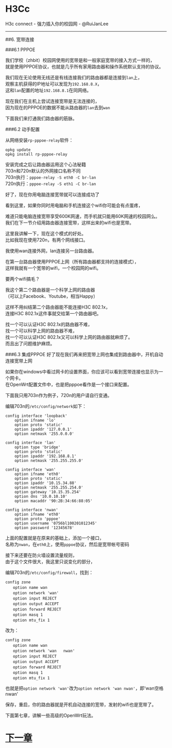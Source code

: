 H3Cc
=====

H3c connect  - 强力插入你的校园网 - @RuiJanLee

-----

##6. 宽带连接


###6.1 PPPOE

我们学校（zhbit）校园网使用的宽带是和一般家庭宽带的接入方式一样的，  
就是使用PPPOE协议，也就是几乎所有家用路由器和操作系统默认支持的协议。

我们现在无论使用无线还是有线连接我们的路由器都是连接到`lan`上，  
观察主机获得的IP地址可以发现为`192.168.8.X`，  
这和`lan`配置的地址`192.168.8.1`在同网络。

现在我们在主机上尝试连接宽带是无法连接的，  
因为现在的PPPOE的数据不能从路由器的`lan`去到`wan`  

下面我们来打通我们路由器的筋脉。  

###6.2 动手配置

从网络安装`rp-pppoe-relay`软件：

```
opkg update
opkg install rp-pppoe-relay
```

安装完成之后让路由器运用这个心法秘籍  
703n和720n默认的外网接口名称不同  
703n执行：`pppoe-relay -S eth0 -C br-lan`  
720n执行：`pppoe-relay -S eth1 -C br-lan`

好了，现在你用电脑连接宽带就可以连接成功了  

看到这里，如果你同时用电脑和手机连接这个wifi你可能会有点蛋疼，  

难道只能电脑连接宽带享受600K网速，而手机就只能用60K网速的校园网么。  
我们在下一节介绍用路由器连接宽带，这样出来的wifi也是宽带。 

这里我讲解一下，现在这个模式的好处。  
比如我现在使用720n，有两个网线接口。  

我使用wan连接外网，lan连接另一台路由器。 

在第一台路由器使用PPPOE上网（所有路由器都支持的连接模式），  
这样我就有一个宽带的wifi，一个校园网的wifi。  

要两个wifi搞毛？  

我这个第二个路由器是一个科学上网的路由器  
（可以上Facebook、Youtube，相当Happy）  

这样不用纠结第二个路由器能不能连接H3C 802.1x，  
连接H3C 802.1x这件事就交给第一个路由器吧。 

找一个可以认证H3C 802.1x的路由器不难，  
找一个可以科学上网的路由器不难，  
找一个可以认证H3C 802.1x又可以科学上网的路由器就麻烦了。  
而且出了问题维护麻烦。  

###6.3 集成PPPOE
好了现在我们再来把宽带上网也集成到路由器中，开机自动连接宽带上网  

如果你在windows中看过网卡的设置界面，你应该可以看到宽带连接也显示为一个网卡。  
在OpenWrt配置文件中，也是把pppoe看作是一个接口来配置。  

下面我只用703n作为例子，720n的用户请自行变通。  

编辑703n的`/etc/config/network`如下：  
```
config interface 'loopback'
	option ifname 'lo'
	option proto 'static'
	option ipaddr '127.0.0.1'
	option netmask '255.0.0.0'

config interface 'lan'
	option type 'bridge'
	option proto 'static'
	option ipaddr '192.168.8.1'
	option netmask '255.255.255.0'

config interface 'wan'
	option ifname 'eth0'
	option proto 'static'
	option ipaddr '10.15.34.88'
	option netmask '255.255.254.0'
	option gateway '10.15.35.254'
	option dns '10.0.10.10'
	option macaddr '90:2B:34:66:88:05'

config interface 'nwan'
	option ifname 'eth0'
	option proto 'pppoe'
	option username '0756bl100201012345'
	option password '12345678'
```

上面的配置就是在原来的基础上，添加一个接口，  
名称为`nwan`，在`eth0`上，使用`pppoe`协议，然后是宽带帐号密码  

接下来还要在防火墙设置流量规则，  
由于这个文件很大，我这里只说变化的部分，  

编辑703n的`/etc/config/firewall`，找到：
```
config zone
　　option name wan
　　option network 'wan'
　　option input REJECT
　　option output ACCEPT 
　　option forward REJECT
　　option masq 1 
　　option mtu_fix 1
```
改为：  
```
config zone
　　option name wan
　　option network 'wan	nwan' 
　　option input REJECT
　　option output ACCEPT 
　　option forward REJECT
　　option masq 1 
　　option mtu_fix 1
```
也就是把`option network 'wan'`改为`option network 'wan nwan'`，即'wan空格nwan'  

保存，重启，你的路由器就是开机自动连接的宽带，发射的wifi也是宽带了。 

下面第七章，讲解一些高级的OpenWrt玩法。

# [下一章](https://github.com/ruijanlee/h3cc/blob/master/h3cc_ruijanlee/doc/c7.md)